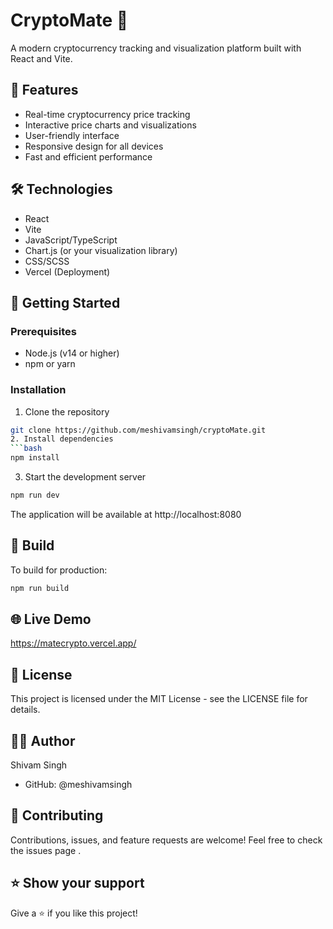 # CryptoMate 🚀

A modern cryptocurrency tracking and visualization platform built with React and Vite.

## 🌟 Features

- Real-time cryptocurrency price tracking
- Interactive price charts and visualizations
- User-friendly interface
- Responsive design for all devices
- Fast and efficient performance

## 🛠️ Technologies

- React
- Vite
- JavaScript/TypeScript
- Chart.js (or your visualization library)
- CSS/SCSS
- Vercel (Deployment)

## 🚀 Getting Started

### Prerequisites

- Node.js (v14 or higher)
- npm or yarn

### Installation

1. Clone the repository
```bash
git clone https://github.com/meshivamsingh/cryptoMate.git
2. Install dependencies
```bash
npm install
 ```

3. Start the development server
```bash
npm run dev
 ```

The application will be available at http://localhost:8080

## 🔧 Build
To build for production:

```bash
npm run build
 ```

## 🌐 Live Demo
https://matecrypto.vercel.app/

## 📝 License
This project is licensed under the MIT License - see the LICENSE file for details.

## 👨‍💻 Author
Shivam Singh

- GitHub: @meshivamsingh
## 🤝 Contributing
Contributions, issues, and feature requests are welcome! Feel free to check the issues page .

## ⭐ Show your support
Give a ⭐️ if you like this project!
